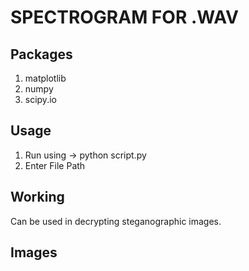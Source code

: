 # SPECTROGRAM FOR .WAV 

## Packages
1. matplotlib
2. numpy
3. scipy.io


## Usage
1. Run using -> python script.py
2. Enter File Path

## Working
Can be used in decrypting steganographic images.

## Images 
